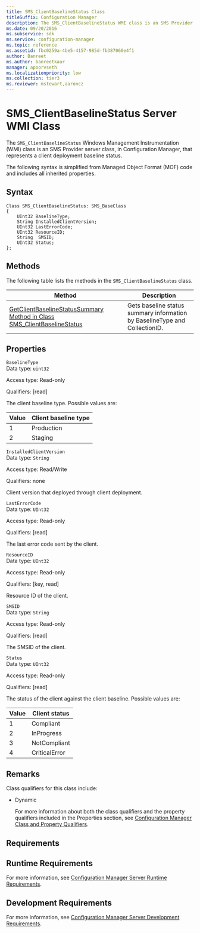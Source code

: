 ```yaml
---
title: SMS_ClientBaselineStatus Class
titleSuffix: Configuration Manager
description: The SMS_ClientBaselineStatus WMI class is an SMS Provider server class, in Configuration Manager, that represents a client deployment baseline status.
ms.date: 09/20/2016
ms.subservice: sdk
ms.service: configuration-manager
ms.topic: reference
ms.assetid: fbc0259a-4be5-4157-985d-fb387060e4f1
author: Banreet
ms.author: banreetkaur
manager: apoorvseth
ms.localizationpriority: low
ms.collection: tier3
ms.reviewer: mstewart,aaroncz 
---
```

# SMS_ClientBaselineStatus Server WMI Class
The `SMS_ClientBaselineStatus` Windows Management Instrumentation (WMI) class is an SMS Provider server class, in Configuration Manager, that represents a client deployment baseline status.  

 The following syntax is simplified from Managed Object Format (MOF) code and includes all inherited properties.  

## Syntax  

```  
Class SMS_ClientBaselineStatus: SMS_BaseClass  
{  
    UInt32 BaselineType;  
    String InstalledClientVersion;  
    UInt32 LastErrorCode;      
    UInt32 ResourceID;  
    String  SMSID;  
    UInt32 Status;  
};  

```  

## Methods  
 The following table lists the methods in the `SMS_ClientBaselineStatus` class.  

|Method|Description|  
|------------|-----------------|  
|[GetClientBaselineStatusSummary Method in Class SMS_ClientBaselineStatus](../../../../../develop/reference/core/clients/deploy/getclientbaselinestatussummary-method-in-class-sms_clientbaselinestatus.md)|Gets baseline status summary information by BaselineType and CollectionID.|  

## Properties  
 `BaselineType`  
 Data type: `uint32`  

 Access type: Read-only  

 Qualifiers: [read]  

 The client baseline type. Possible values are:  

|Value|Client baseline type|  
|-|-|  
|1|Production|  
|2|Staging|  

 `InstalledClientVersion`  
 Data type: `String`  

 Access type: Read/Write  

 Qualifiers: none  

 Client version that deployed through client deployment.  

 `LastErrorCode`  
 Data type: `UInt32`  

 Access type: Read-only  

 Qualifiers: [read]  

 The last error code sent by the client.  

 `ResourceID`  
 Data type: `UInt32`  

 Access type: Read-only  

 Qualifiers: [key, read]  

 Resource ID of the client.  

 `SMSID`  
 Data type: `String`  

 Access type: Read-only  

 Qualifiers: [read]  

 The SMSID of the client.  

 `Status`  
 Data type: `UInt32`  

 Access type: Read-only  

 Qualifiers: [read]  

 The status of the client against the client baseline. Possible values are:  

|Value|Client status|  
|-|-|  
|1|Compliant|  
|2|InProgress|  
|3|NotCompliant|  
|4|CriticalError|  

## Remarks  
 Class qualifiers for this class include:  

- Dynamic  

  For more information about both the class qualifiers and the property qualifiers included in the Properties section, see [Configuration Manager Class and Property Qualifiers](../../../../../develop/reference/misc/class-and-property-qualifiers.md).  

## Requirements  

## Runtime Requirements  
 For more information, see [Configuration Manager Server Runtime Requirements](../../../../../develop/core/reqs/server-runtime-requirements.md).  

## Development Requirements  
 For more information, see [Configuration Manager Server Development Requirements](../../../../../develop/core/reqs/server-development-requirements.md).  
